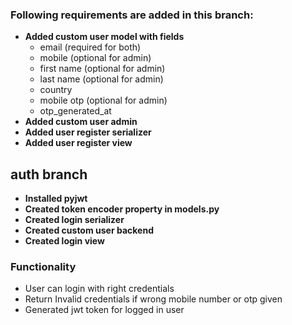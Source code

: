 ### Following requirements are added in this branch:
- **Added custom user model with fields**
    - email (required for both)
    - mobile (optional for admin)
    - first name (optional for admin)
    - last name (optional for admin)
    - country
    - mobile otp (optional for admin)
    - otp_generated_at
- **Added custom user admin**
- **Added user register serializer**
- **Added user register view**


## auth branch

- **Installed pyjwt**
- **Created token encoder property in models.py**
- **Created login serializer**
- **Created custom user backend**
- **Created login view**

### Functionality

- User can login with right credentials
- Return Invalid credentials if wrong mobile number or otp given
- Generated jwt token for logged in user